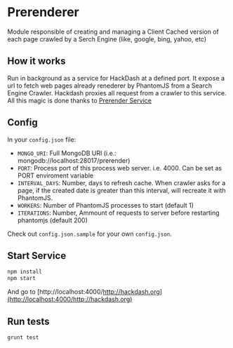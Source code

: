 # Prerenderer

Module responsible of creating and managing a Client Cached version of each page crawled by a Serch Engine (like, google, bing, yahoo, etc)

## How it works
Run in background as a service for HackDash at a defined port. It expose a url to fetch web pages already renederer by PhantomJS from a Search Engine Crawler. Hackdash proxies all request from a crawler to this service.  
All this magic is done thanks to [Prerender Service](https://github.com/prerender/prerender)

## Config

In your `config.json` file:

* `MONGO_URI`: Full MongoDB URI (i.e.: mongodb://localhost:28017/prerender)
* `PORT`: Process port of this process web server. i.e. 4000. Can be set as PORT enviroment variable
* `INTERVAL_DAYS`: Number, days to refresh cache. When crawler asks for a page, if the created date is greater than this interval, will recreate it with PhantomJS.
* `WORKERS`: Number of PhantomJS processes to start (default 1)
* `ITERATIONS`: Number, Ammount of requests to server before restarting phantomjs (default 200)

Check out `config.json.sample` for your own `config.json`.

## Start Service
```bash
npm install
npm start
```
And go to [http://localhost:4000/http://hackdash.org](http://localhost:4000/http://hackdash.org)

## Run tests
```
grunt test
```


